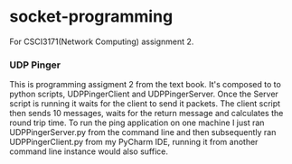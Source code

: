 # socket-programming
<h7>For CSCI3171(Network Computing) assignment 2.</h7>

<h3>UDP Pinger</h3>
This is programming assigment 2 from the text book. It's composed to to python scripts, UDPPingerClient and
UDPPingerServer. Once the Server script is running it waits for the client to send it packets. The client script then
sends 10 messages, waits for the return message and calculates the round trip time.
To run the ping application on one machine I just ran UDPPingerServer.py from the command line and then subsequently
ran UDPPingerClient.py from my PyCharm IDE, running it from another command line instance would also suffice.